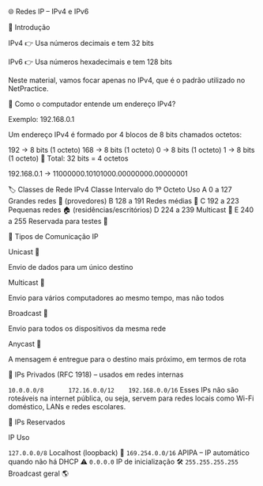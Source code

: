 🌐 Redes IP – IPv4 e IPv6

📌 Introdução

IPv4 👉 Usa números decimais e tem 32 bits

IPv6 👉 Usa números hexadecimais e tem 128 bits

Neste material, vamos focar apenas no IPv4, que é o padrão utilizado no NetPractice.

🧠 Como o computador entende um endereço IPv4?

Exemplo: 192.168.0.1

Um endereço IPv4 é formado por 4 blocos de 8 bits chamados octetos:


192 → 8 bits (1 octeto)
168 → 8 bits (1 octeto)
  0 → 8 bits (1 octeto)
  1 → 8 bits (1 octeto)
🔢 Total: 32 bits = 4 octetos


192.168.0.1 → 11000000.10101000.00000000.00000001


🏷️ Classes de Rede IPv4
Classe	Intervalo do 1º Octeto	Uso
A	0 a 127	Grandes redes 🏢 (provedores)
B	128 a 191	Redes médias 🏫
C	192 a 223	Pequenas redes 🏠 (residências/escritórios)
D	224 a 239	Multicast 📡
E	240 a 255	Reservada para testes 🧪





📡 Tipos de Comunicação IP

Unicast 🧍

Envio de dados para um único destino







Multicast 👥

Envio para vários computadores ao mesmo tempo, mas não todos





Broadcast 📢

Envio para todos os dispositivos da mesma rede

Anycast 📍

A mensagem é entregue para o destino mais próximo, em termos de rota








🔐 IPs Privados (RFC 1918) – usados em redes internas

`10.0.0.0/8      
172.16.0.0/12   
192.168.0.0/16`
Esses IPs não são roteáveis na internet pública, ou seja, servem para redes locais como Wi-Fi doméstico, LANs e redes escolares.






🚫 IPs Reservados

IP	Uso

`127.0.0.0/8`	Localhost (loopback) 🔁
`169.254.0.0/16`	APIPA – IP automático quando não há DHCP ⚠️
`0.0.0.0`	IP de inicialização 🛠️
`255.255.255.255`	Broadcast geral 🌎
